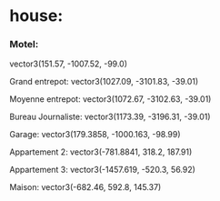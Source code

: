 # house:

### Motel: 
vector3(151.57, -1007.52, -99.0)

Grand entrepot: vector3(1027.09, -3101.83, -39.01)

Moyenne entrepot: vector3(1072.67, -3102.63, -39.01)

Bureau Journaliste: vector3(1173.39, -3196.31, -39.01)

Garage: vector3(179.3858, -1000.163, -98.99)

Appartement 2: vector3(-781.8841, 318.2, 187.91)

Appartement 3: vector3(-1457.619, -520.3, 56.92)

Maison: vector3(-682.46, 592.8, 145.37)
